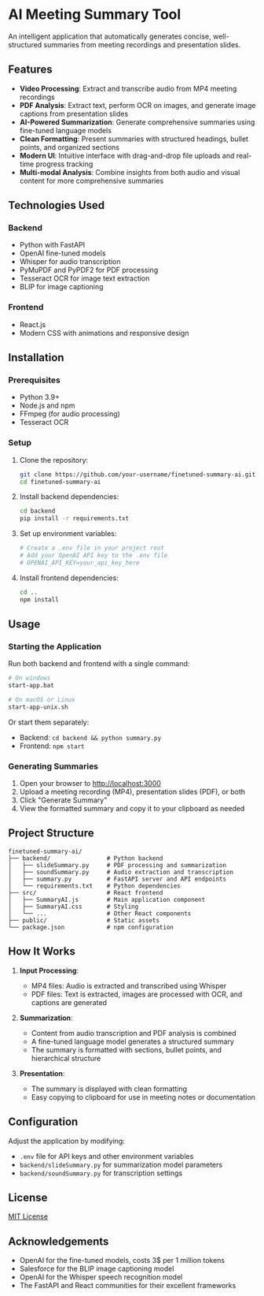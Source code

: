# AI Meeting Summary Tool

An intelligent application that automatically generates concise, well-structured summaries from meeting recordings and presentation slides.

## Features

- **Video Processing**: Extract and transcribe audio from MP4 meeting recordings
- **PDF Analysis**: Extract text, perform OCR on images, and generate image captions from presentation slides
- **AI-Powered Summarization**: Generate comprehensive summaries using fine-tuned language models
- **Clean Formatting**: Present summaries with structured headings, bullet points, and organized sections
- **Modern UI**: Intuitive interface with drag-and-drop file uploads and real-time progress tracking
- **Multi-modal Analysis**: Combine insights from both audio and visual content for more comprehensive summaries

## Technologies Used

### Backend
- Python with FastAPI
- OpenAI fine-tuned models
- Whisper for audio transcription
- PyMuPDF and PyPDF2 for PDF processing
- Tesseract OCR for image text extraction
- BLIP for image captioning

### Frontend
- React.js
- Modern CSS with animations and responsive design

## Installation

### Prerequisites
- Python 3.9+
- Node.js and npm
- FFmpeg (for audio processing)
- Tesseract OCR

### Setup

1. Clone the repository:
   ```bash
   git clone https://github.com/your-username/finetuned-summary-ai.git
   cd finetuned-summary-ai
   ```

2. Install backend dependencies:
   ```bash
   cd backend
   pip install -r requirements.txt
   ```

3. Set up environment variables:
   ```bash
   # Create a .env file in your project root
   # Add your OpenAI API key to the .env file
   # OPENAI_API_KEY=your_api_key_here
   ```

4. Install frontend dependencies:
   ```bash
   cd ..
   npm install
   ```

## Usage

### Starting the Application

Run both backend and frontend with a single command:
```bash
# On windows
start-app.bat

# On macOS or Linux
start-app-unix.sh
```

Or start them separately:
- Backend: `cd backend && python summary.py`
- Frontend: `npm start`

### Generating Summaries

1. Open your browser to [http://localhost:3000](http://localhost:3000)
2. Upload a meeting recording (MP4), presentation slides (PDF), or both
3. Click "Generate Summary"
4. View the formatted summary and copy it to your clipboard as needed

## Project Structure

```
finetuned-summary-ai/
├── backend/                # Python backend
│   ├── slideSummary.py     # PDF processing and summarization
│   ├── soundSummary.py     # Audio extraction and transcription
│   ├── summary.py          # FastAPI server and API endpoints
│   └── requirements.txt    # Python dependencies
├── src/                    # React frontend
│   ├── SummaryAI.js        # Main application component
│   ├── SummaryAI.css       # Styling
│   └── ...                 # Other React components
├── public/                 # Static assets
└── package.json            # npm configuration
```

## How It Works

1. **Input Processing**:
   - MP4 files: Audio is extracted and transcribed using Whisper
   - PDF files: Text is extracted, images are processed with OCR, and captions are generated

2. **Summarization**:
   - Content from audio transcription and PDF analysis is combined
   - A fine-tuned language model generates a structured summary
   - The summary is formatted with sections, bullet points, and hierarchical structure

3. **Presentation**:
   - The summary is displayed with clean formatting
   - Easy copying to clipboard for use in meeting notes or documentation

## Configuration

Adjust the application by modifying:
- `.env` file for API keys and other environment variables
- `backend/slideSummary.py` for summarization model parameters
- `backend/soundSummary.py` for transcription settings

## License

[MIT License](LICENSE)

## Acknowledgements

- OpenAI for the fine-tuned models, costs 3$ per 1 million tokens
- Salesforce for the BLIP image captioning model
- OpenAI for the Whisper speech recognition model
- The FastAPI and React communities for their excellent frameworks
